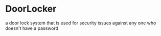 # DoorLocker
a door lock system that is used for security issues against any one who doesn't have a password
